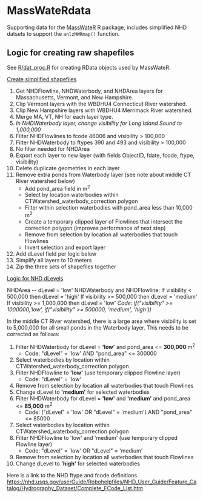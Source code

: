 # MassWateRdata

Supporting data for the [MassWateR](https://massbays-tech.github.io/MassWateR/) R package, includes simplified NHD datsets to support the `anlzMWRmap()` function.

## Logic for creating raw shapefiles

See [R/dat_proc.R](https://github.com/massbays-tech/MassWateRdata/blob/main/R/dat_proc.R) for creating RData objects used by MassWateR.

<ins>Create simplified shapefiles</ins>

1.  Get NHDFlowline, NHDWaterbody, and NHDArea layers for Massachusetts, Vermont, and New Hampshire.
1.  Clip Vermont layers with the WBDHU4 Connecticut River watershed.
1.  Clip New Hampshire layers with WBDHU4 Merrimack River watershed.
1.  Merge MA, VT, NH for each layer type.
1.  *In NHDWaterbody layer, change visibility for Long Island Sound to 1,000,000*
1.  Filter NHDFlowlines to fcode 46006 and visibility \> 100,000
1.  Filter NHDWaterbody to ftypes 390 and 493 and visibility \> 100,000
1.  No filter needed for NHDArea
1.  Export each layer to new layer (with fields ObjectID, fdate, fcode, ftype, visibility)
1. Delete duplicate geometries in each layer
1. Remove extra ponds from Waterbody layer (see note about middle CT River watershed below)
     * Add pond_area field in m<sup>2</sup>
     * Select by location waterbodies within CTWatershed_waterbody_correction polygon
     * Filter within selection waterbodies with pond_area less than 10,000 m<sup>2</sup>
     * Create a temporary clipped layer of Flowlines that intersect the correction polygon (improves performance of next step)
     * Remove from selection by location all waterbodies that touch Flowlines
     * Invert selection and export layer
1. Add dLevel field per logic below
1. Simplify all layers to 10 meters
1. Zip the three sets of shapefiles together

<ins>Logic for NHD dLevels</ins>

NHDArea -- dLevel = 'low' NHDWaterbody and NHDFlowline: If visibility \< 500,000 then dLevel = 'high' If visibility \>= 500,000 then dLevel = 'medium' If visibility \>= 1,000,000 then dLevel = 'low' *Code: if("visibility" \>= 1000000,'low', if("visibility" \>= 500000, 'medium', 'high'))*

In the middle CT River watershed, there is a large area where visibility is set to 5,000,000 for all small ponds in the Waterbody layer. This needs to be corrected as follows:

1.  Filter NHDWaterbody for dLevel = **'low'** and pond_area \<= **300,000** m<sup>2</sup>
    -   Code: "dLevel" = 'low' AND "pond_area" \<= 300000
1.  Select waterbodies by location within CTWatershed_waterbody_correction polygon
1.  Filter NHDFlowline to **'low'** (use temporary clipped Flowline layer)
    -   Code: "dLevel" = 'low'
1.  Remove from selection by location all waterbodies that touch Flowlines
1.  Change dLevel to **'medium'** for selected waterbodies
1.  Filter NHDWaterbody for dLevel = **'low'** and **'medium'** and pond_area \<= **85,000** m<sup>2</sup>
    -   Code: ("dLevel" = 'low' OR "dLevel" = 'medium') AND "pond_area" \<= 85000
1.  Select waterbodies by location within CTWatershed_waterbody_correction polygon
1.  Filter NHDFlowline to 'low' and 'medium' (use temporary clipped Flowline layer)
    -   Code: "dLevel" = 'low' OR "dLevel" = 'medium'
1.  Remove from selection by location all waterbodies that touch Flowlines
1. Change dLevel to **'high'** for selected waterbodies

Here is a link to the NHD ftype and fcode definitions. <https://nhd.usgs.gov/userGuide/Robohelpfiles/NHD_User_Guide/Feature_Catalog/Hydrography_Dataset/Complete_FCode_List.htm>
